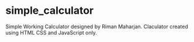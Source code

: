 # simple_calculator
Simple Working Calculator designed by Riman Maharjan. Claculator created using HTML CSS and JavaScript only.
